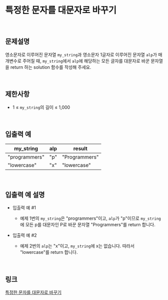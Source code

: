 # 특정한 문자를 대문자로 바꾸기

<br>

## 문제설명
영소문자로 이루어진 문자열 `my_string`과 영소문자 1글자로 이루어진 문자열 `alp`가 매개변수로 주어질 때, `my_string`에서 `alp`에 해당하는 모든 글자를 대문자로 바꾼 문자열을 return 하는 solution 함수를 작성해 주세요.

<br>

## 제한사항
- 1 ≤ `my_string`의 길이 ≤ 1,000

<br>

## 입출력 예
| my_string | alp | result |
|---|---|---|
| "programmers" | "p" | "Programmers" |
| "lowercase" | "x" | "lowercase" |

<br>

## 입출력 예 설명
- 입출력 예 #1
    - 예제 1번의 `my_string`은 "programmers"이고, `alp`가 "p"이므로 `my_string`에 모든 p를 대문자인 P로 바꾼 문자열 "Programmers"를 return 합니다.

- 입출력 예 #2
    - 예제 2번의 `alp`는 "x"이고, `my_string`에 x는 없습니다. 따라서 "lowercase"를 return 합니다.

<br>

## 링크
[특정한 문자를 대문자로 바꾸기](https://school.programmers.co.kr/learn/courses/30/lessons/181873)
